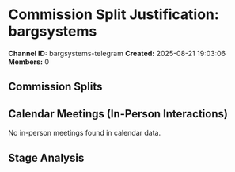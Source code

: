 # Commission Split Justification: bargsystems

**Channel ID:** bargsystems-telegram
**Created:** 2025-08-21 19:03:06
**Members:** 0

## Commission Splits


## Calendar Meetings (In-Person Interactions)

No in-person meetings found in calendar data.

## Stage Analysis

